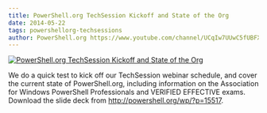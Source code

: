 ```yaml
---
title: PowerShell.org TechSession Kickoff and State of the Org
date: 2014-05-22
tags: powershellorg-techsessions
author: PowerShell.org https://www.youtube.com/channel/UCqIw7UUwC5fUBFXYX68aMrQ
---
```


[![PowerShell.org TechSession Kickoff and State of the Org](https://i2.ytimg.com/vi/EvpUxNkea7E/hqdefault.jpg "PowerShell.org TechSession Kickoff and State of the Org")](https://www.youtube.com/watch?v=EvpUxNkea7E)

We do a quick test to kick off our TechSession webinar schedule, and cover the current state of PowerShell.org, including information on the Association for Windows PowerShell Professionals and VERIFIED EFFECTIVE exams. Download the slide deck from http://powershell.org/wp/?p=15517. 
